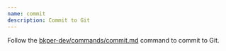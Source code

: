 ```yaml
---
name: commit
description: Commit to Git
---
```


Follow the [bkper-dev/commands/commit.md](../../../bkper-dev/.claude/commands/commit.md) command to commit to Git.